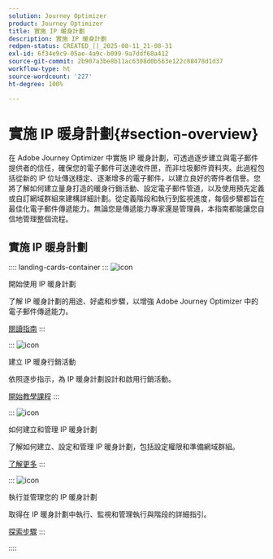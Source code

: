```yaml
---
solution: Journey Optimizer
product: Journey Optimizer
title: 實施 IP 暖身計劃
description: 實施 IP 暖身計劃
redpen-status: CREATED_||_2025-08-11_21-08-31
exl-id: 6f34e9c9-05ae-4a9c-b099-9a7ddf68a412
source-git-commit: 2b907a3be8b11ac6308d0b563e122c88478d1d37
workflow-type: ht
source-wordcount: '227'
ht-degree: 100%

---
```


# 實施 IP 暖身計劃{#section-overview}

在 Adobe Journey Optimizer 中實施 IP 暖身計劃，可透過逐步建立與電子郵件提供者的信任，確保您的電子郵件可送達收件匣，而非垃圾郵件資料夾。此過程包括從新的 IP 位址傳送穩定、逐漸增多的電子郵件，以建立良好的寄件者信譽。您將了解如何建立量身打造的暖身行銷活動、設定電子郵件管道，以及使用預先定義或自訂網域群組來建構詳細計劃。從定義階段和執行到監視進度，每個步驟都旨在最佳化電子郵件傳遞能力。無論您是傳遞能力專家還是管理員，本指南都能讓您自信地管理整個流程。

## 實施 IP 暖身計劃

:::: landing-cards-container
:::
![icon](https://cdn.experienceleague.adobe.com/icons/book.svg?lang=zh-Hant)

開始使用 IP 暖身計劃

了解 IP 暖身計劃的用途、好處和步驟，以增強 Adobe Journey Optimizer 中的電子郵件傳遞能力。

[閱讀指南](../using/configuration/ip-warmup-gs.md)
:::

:::
![icon](https://cdn.experienceleague.adobe.com/icons/circle-play.svg)

建立 IP 暖身行銷活動

依照逐步指示，為 IP 暖身計劃設計和啟用行銷活動。

[開始教學課程](../using/configuration/ip-warmup-campaign.md)
:::

:::
![icon](https://cdn.experienceleague.adobe.com/icons/gear.svg?lang=zh-Hant)

如何建立和管理 IP 暖身計劃

了解如何建立、設定和管理 IP 暖身計劃，包括設定權限和準備網域群組。

[了解更多](../using/configuration/ip-warmup-plan.md)
:::

:::
![icon](https://cdn.experienceleague.adobe.com/icons/list-check.svg?lang=zh-Hant)

執行並管理您的 IP 暖身計劃

取得在 IP 暖身計劃中執行、監視和管理執行與階段的詳細指引。

[探索步驟](../using/configuration/ip-warmup-execution.md)
:::

::::
